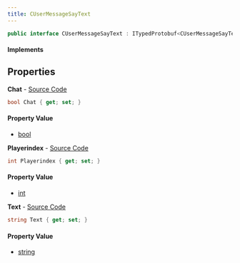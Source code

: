 ```yaml
---
title: CUserMessageSayText
---
```


```csharp
public interface CUserMessageSayText : ITypedProtobuf<CUserMessageSayText>, INativeHandle, INetMessage<CUserMessageSayText>, IDisposable
```

#### Implements

## Properties

**Chat** - [Source Code](https://github.com/swiftly-solution/swiftlys2/blob/master/managed/src/SwiftlyS2.Generated/Protobufs/Interfaces/CUserMessageSayText.cs#L24)

```csharp
bool Chat { get; set; }
```

#### Property Value

- [bool](https://learn.microsoft.com/dotnet/api/system.boolean)

**Playerindex** - [Source Code](https://github.com/swiftly-solution/swiftlys2/blob/master/managed/src/SwiftlyS2.Generated/Protobufs/Interfaces/CUserMessageSayText.cs#L18)

```csharp
int Playerindex { get; set; }
```

#### Property Value

- [int](https://learn.microsoft.com/dotnet/api/system.int32)

**Text** - [Source Code](https://github.com/swiftly-solution/swiftlys2/blob/master/managed/src/SwiftlyS2.Generated/Protobufs/Interfaces/CUserMessageSayText.cs#L21)

```csharp
string Text { get; set; }
```

#### Property Value

- [string](https://learn.microsoft.com/dotnet/api/system.string)

